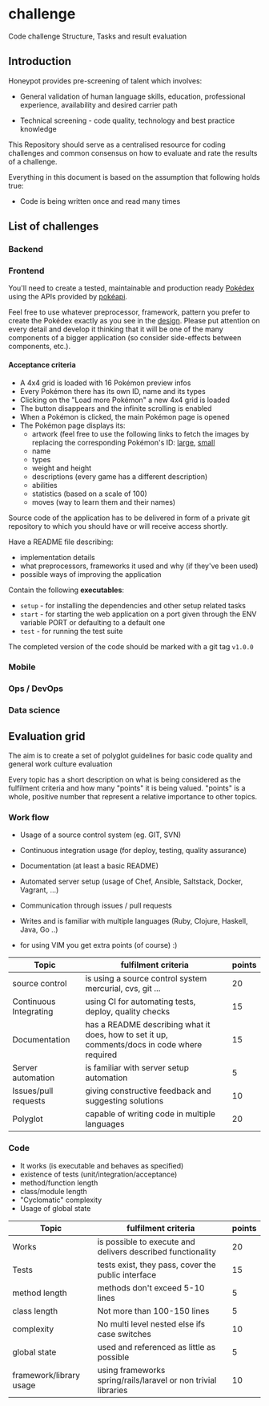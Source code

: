 # challenge
Code challenge Structure, Tasks and result evaluation

## Introduction

Honeypot provides pre-screening of talent which involves:

  * General validation of human language skills, education,
professional experience, availability and desired carrier path

  * Technical screening - code quality, technology and best practice
knowledge

This Repository should serve as a centralised resource for coding
challenges and common consensus on how to evaluate and rate the
results of a challenge.

Everything in this document is based on the assumption
that following holds true:

  * Code is being written once and read many times

## List of challenges

### Backend

### Frontend

You'll need to create a tested, maintainable and production ready
[Pokédex](http://www.pokemon.com/uk/pokedex/) using the APIs provided
by [pokéapi](http://pokeapi.co).

Feel free to use whatever preprocessor, framework, pattern you prefer
to create the Pokédex exactly as you see in the
[design](http://www.pokemon.com/uk/pokedex).
Please put attention on every detail and develop it thinking that it will be
one of the many components of a bigger application (so consider
side-effects between components, etc.).

#### Acceptance criteria
- A 4x4 grid is loaded with 16 Pokémon preview infos
- Every Pokémon there has its own ID, name and its types
- Clicking on the "Load more Pokémon" a new 4x4 grid is loaded
- The button disappears and the infinite scrolling is enabled
- When a Pokémon is clicked, the main Pokémon page is opened
- The Pokémon page displays its:
  - artwork (feel free to use the following links to fetch the images
    by replacing the corresponding Pokémon's ID: [large][1], [small][2]
  - name
  - types
  - weight and height
  - descriptions (every game has a different description)
  - abilities
  - statistics (based on a scale of 100)
  - moves (way to learn them and their names)

[1]: https://assets.pokemon.com/assets/cms2/img/pokedex/full/001.png
[2]: https://assets.pokemon.com/assets/cms2/img/pokedex/detail/001.png

Source code of the application has to be delivered in form of
a private git repository to which you should have or will receive
access shortly.

Have a README file describing:
* implementation details
* what preprocessors, frameworks it used and why (if they've been used)
* possible ways of improving the application

Contain the following **executables**:
* `setup` - for installing the dependencies and other setup
  related tasks
* `start` - for starting the web application on a port given
  through the ENV variable PORT or defaulting to a default one
* `test` - for running the test suite

The completed version of the code should be marked with a git tag `v1.0.0`


### Mobile

### Ops / DevOps

### Data science

## Evaluation grid

The aim is to create a set of polyglot guidelines for basic code
quality and general work culture evaluation

Every topic has a short description on what is being considered as
the fulfilment criteria and how many "points" it is being valued.
"points" is a whole, positive number that represent a relative importance
to other topics.

### Work flow

* Usage of a source control system (eg. GIT, SVN)
* Continuous integration usage (for deploy, testing, quality assurance)
* Documentation (at least a basic README)
* Automated server setup (usage of Chef, Ansible, Saltstack, Docker, Vagrant, ...)
* Communication through issues / pull requests
* Writes and is familiar with multiple languages (Ruby, Clojure, Haskell, Java, Go ..)

* for using VIM you get extra points (of course) :)

Topic | fulfilment criteria | points
--- | --- | ---
source control | is using a source control system mercurial, cvs, git ... | 20
Continuous Integrating | using CI for automating tests, deploy, quality checks | 15
Documentation | has a README describing what it does, how to set it up, comments/docs in code where required | 15
Server automation | is familiar with server setup automation | 5
Issues/pull requests | giving constructive feedback and suggesting solutions | 10
Polyglot | capable of writing code in multiple languages | 20


### Code

* It works (is executable and behaves as specified)
* existence of tests (unit/integration/acceptance)
* method/function length
* class/module length
* "Cyclomatic" complexity
* Usage of global state

Topic | fulfilment criteria | points
--- | --- | ---
Works | is possible to execute and delivers described functionality | 20
Tests | tests exist, they pass, cover the public interface | 15
method length | methods don't exceed 5-10 lines | 5
class length | Not more than 100-150 lines | 5
complexity | No multi level nested else ifs case switches | 10
global state | used and referenced as little as possible | 5
framework/library usage | using frameworks spring/rails/laravel or non trivial libraries | 10
